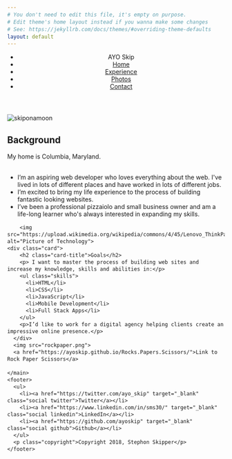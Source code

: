 ```yaml
---
# You don't need to edit this file, it's empty on purpose.
# Edit theme's home layout instead if you wanna make some changes
# See: https://jekyllrb.com/docs/themes/#overriding-theme-defaults
layout: default
---
```


<html lang="en">
<head>
  <meta charset="utf-8">
  <title>Ayo Skip's Profile</title>
  <meta name="viewport" content="width=device-width, initial-scale=1.0">
  <link rel="stylesheet" href="style.css">
  <link href="https://fonts.googleapis.com/css?family=Muli%7CRoboto:400,300,500,700,900" rel="stylesheet">
</head>
  <header>
    <div class="main-nav">
        <ul class="nav">
          <li class="name">AYO Skip</li>
          <li><a href="#">Home</a></li>
          <li><a href="resume.html" target="_blank">Experience</a></li>
          <li><a href="#">Photos</a></li>
          <li><a href="#">Contact</a></li>
        </ul>
    </div>
  </header>
  <img src="https://s3-us-west-2.amazonaws.com/s.cdpn.io/1446157/profile/profile-512.jpg?1504019506" alt="skiponamoon" class="profile-image">

  <body>
    <main class="flex">
      <div class="card">
        <h2 class="card-title">Background</h2>
        <p class="tag location">My home is Columbia, Maryland.</p>
        <ul>
          <li>I’m an aspiring web developer who loves everything about the web. I've lived in lots of different places and have worked in lots of different jobs.</li>
            <li>I’m excited to bring my life experience to the process of building fantastic looking websites.</li>
            <li>I’ve been a professional pizzaiolo and small business owner and am a life-long learner who's always interested in expanding my skills.</li>
          <!-- <li>To learn more,<a href="resume.html">view my resume.</a></li> -->
        </ul>
      </div>

        <img src="https://upload.wikimedia.org/wikipedia/commons/4/45/Lenovo_ThinkPad_X1_Ultrabook.jpg" alt="Picture of Technology">
    <div class="card">
        <h2 class="card-title">Goals</h2>
        <p> I want to master the process of building web sites and increase my knowledge, skills and abilities in:</p>
        <ul class="skills">
          <li>HTML</li>
          <li>CSS</li>
          <li>JavaScript</li>
          <li>Mobile Development</li>
          <li>Full Stack Apps</li>
        </ul>
        <p>I’d like to work for a digital agency helping clients create an impressive online presence.</p>
      </div>
      <img src="rockpaper.png">
      <a href="https://ayoskip.github.io/Rocks.Papers.Scissors/">Link to Rock Paper Scissors</a>

    </main>
    <footer>
      <ul>
        <li><a href="https://twitter.com/ayo_skip" target="_blank" class="social twitter">Twitter</a></li>
        <li><a href="https://www.linkedin.com/in/sms30/" target="_blank" class="social linkedin">LinkedIn</a></li>
        <li><a href="https://github.com/ayoskip" target="_blank" class="social github">Github</a></li>
      </ul>
      <p class="copyright">Copyright 2018, Stephon Skipper</p>
    </footer>
  </body>
</html>
